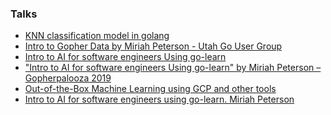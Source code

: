 <!-- # Artificial Inteligence

This is a passion of mine. I love using computers and data to solve complex problems. 

{{< youtube id="P-901gtt3-A" title="Build a Linear Regressor with Sci-Kit Learn" >}}
 -->


### Talks 
* [KNN classification model in golang](https://www.youtube.com/watch?v=DulSFt37284&list=PL8Q5PSrFkjswyF90RdoxzVKMCKnuQGlFc&index=1&t=48s)
* [Intro to Gopher Data by Miriah Peterson - Utah Go User Group](https://www.youtube.com/watch?v=k5muVMRkk8s&list=PL8Q5PSrFkjswyF90RdoxzVKMCKnuQGlFc&index=2)
* [Intro to AI for software engineers Using go-learn](https://www.youtube.com/watch?v=azrR0RhZFVI&list=PL8Q5PSrFkjswyF90RdoxzVKMCKnuQGlFc&index=3&t=6s)
* ["Intro to AI for software engineers Using go-learn" by Miriah Peterson – Gopherpalooza 2019](https://www.youtube.com/watch?v=T0DVu1Ehl5Q&list=PL8Q5PSrFkjswyF90RdoxzVKMCKnuQGlFc&index=4)
* [Out-of-the-Box Machine Learning using GCP and other tools](https://www.youtube.com/watch?v=8bNoEPsY-mo&list=PL8Q5PSrFkjswyF90RdoxzVKMCKnuQGlFc&index=5)
* [Intro to AI for software engineers using go-learn. Miriah Peterson](https://www.youtube.com/watch?v=3mivck8WArg&list=PL8Q5PSrFkjswyF90RdoxzVKMCKnuQGlFc&index=9)



